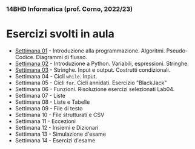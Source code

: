 ### 14BHD Informatica (prof. Corno, 2022/23)
# Esercizi svolti in aula

- [Settimana 01](./Settimana01/) - Introduzione alla programmazione. Algoritmi. Pseudo-Codice. Diagrammi di flusso.
- [Settimana 02](./Settimana02/) - Introduzione a Python. Variabili, espressioni. Stringhe.
- [Settimana 03](./Settimana03/) - Stringhe. Input e output. Costrutti condizionali.
- Settimana 04 - Cicli `while`. Input.
- Settimana 05 - Cicli `for`. Cicli annidati. Esercizio "BlackJack"
- Settimana 06 - Funzioni. Risoluzione esercizi selezionati Lab04.
- Settimana 07 - Liste
- Settimana 08 - Liste e Tabelle
- Settimana 09 - File di testo
- Settimana 10 - File strutturati e CSV
- Settimana 11 - Eccezioni
- Settimana 12 - Insiemi e Dizionari
- Settimana 13 - Simulazione d'esame
- Settimana 14 - Esercizi d'esame
